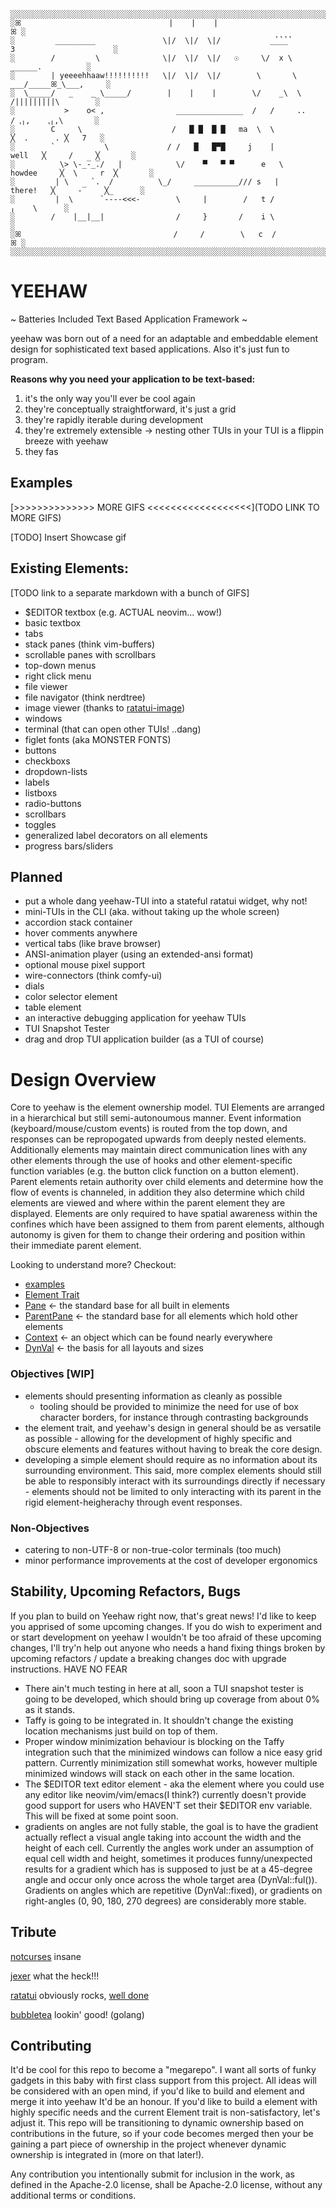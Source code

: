 ```
░░░░░░░░░░░░░░░░░░░░░░░░░░░░░░░░░░░░░░░░░░░░░░░░░░░░░░░░░░░░░░░░░░░░░░░░░░░░░░░░░░░░░░░░░░░░░░░
░ꕤ                                 |    |    |                                              ꕤ ░       
░         _________               \|/  \|/  \|/           _̉_̉_̉_̉         3                      ░      
░        /         \              \|/  \|/  \|/   ☉     \/  x \              ______.          ░     
░        | yeeeehhaaw!!!!!!!!!!   \|/  \|/  \|/        \       \         ___/_____ꕤ_\___,     ░       
░  \_____/   _    _ \_____/        |    |    |        \/    _\  \          /|||||||||\        ░        
░           >    o< ,                _______________  /   /     ..        / ⹁╷,    ⹁╷,\       ░     
░        C     \                    /   █ █  █ █   ma  \  \               ╳  .      . ╳   7   ░        
░        `           \             / /   █   █▀█     j    |        well   ╳     /     ╳       ░         
░          \> \-̲̅-̲̅./   |            \/    ▀   ▀ ▀      e   \    howdee     ╳  \     r  ╳       ░       
░         | \     `.  /          \_/     __________/// s   |     there!   ╳     -̅     ╳_      ░
░         |  \      `----<<<-        \     |        /   t /                       ╷    \      ░              
░        /    |__|__|                /     }       /    i \                                   ░       
░ꕤ                                  /     /        \   c  /                                 ꕤ ░                     
░░░░░░░░░░░░░░░░░░░░░░░░░░░░░░░░░░░░░░░░░░░░░░░░░░░░░░░░░░░░░░░░░░░░░░░░░░░░░░░░░░░░░░░░░░░░░░░

```

# YEEHAW

~ Batteries Included Text Based Application Framework ~

yeehaw was born out of a need for an adaptable and embeddable element design for
sophisticated text based applications. Also it's just fun to program.

**Reasons why you need your application to be text-based:**
1) it's the only way you'll ever be cool again
2) they're conceptually straightforward, it's just a grid 
3) they're rapidly iterable during development
4) they're extremely extensible -> nesting other TUIs in your TUI is a
   flippin breeze with yeehaw
5) they fas

## Examples

[>>>>>>>>>>>>>> MORE GIFS <<<<<<<<<<<<<<<<<<](TODO LINK TO MORE GIFS)

[TODO] Insert Showcase gif

## Existing Elements:
[TODO link to a separate markdown with a bunch of GIFS]

 - $EDITOR textbox (e.g. ACTUAL neovim... wow!)  
 - basic textbox
 - tabs 
 - stack panes (think vim-buffers) 
 - scrollable panes with scrollbars
 - top-down menus
 - right click menu
 - file viewer
 - file navigator (think nerdtree)
 - image viewer (thanks to [ratatui-image](https://github.com/benjajaja/ratatui-image))
 - windows
 - terminal (that can open other TUIs! ..dang)
 - figlet fonts (aka MONSTER FONTS)
 - buttons
 - checkboxs
 - dropdown-lists
 - labels
 - listboxs
 - radio-buttons
 - scrollbars
 - toggles
 - generalized label decorators on all elements
 - progress bars/sliders

## Planned
 - put a whole dang yeehaw-TUI into a stateful ratatui widget, why not!
 - mini-TUIs in the CLI (aka. without taking up the whole screen)
 - accordion stack container
 - hover comments anywhere
 - vertical tabs (like brave browser) 
 - ANSI-animation player (using an extended-ansi format)
 - optional mouse pixel support
 - wire-connectors (think comfy-ui)
 - dials
 - color selector element
 - table element
 - an interactive debugging application for yeehaw TUIs
 - TUI Snapshot Tester
 - drag and drop TUI application builder (as a TUI of course)

# Design Overview

Core to yeehaw is the element ownership model. TUI Elements are arranged in a
hierarchical but still semi-autonoumous manner. Event information
(keyboard/mouse/custom events) is routed from the top down, and responses can be
repropogated upwards from deeply nested elements. Additionally elements may
maintain direct communication lines with any other elements through the use of
hooks and other element-specific function variables (e.g. the button click
function on a button element). Parent elements retain authority over child
elements and determine how the flow of events is channeled, in addition they
also determine which child elements are viewed and where within the parent
element they are displayed. Elements are only required to have spatial awareness
within the confines which have been assigned to them from parent elements,
although autonomy is given for them to change their ordering and position within
their immediate parent element.  

Looking to understand more? Checkout:
 - [examples](TODO)
 - [Element Trait](TODO)
 - [Pane](TODO) <- the standard base for all built in elements
 - [ParentPane](TODO) <- the standard base for all elements which hold other elements
 - [Context](TODO) <- an object which can be found nearly everywhere
 - [DynVal](TODO) <- the basis for all layouts and sizes


### Objectives [WIP]

 - elements should presenting information as cleanly as possible
   - tooling should be provided to minimize the need for use of box character
     borders, for instance through contrasting backgrounds
 - the element trait, and yeehaw's design in general should be as versatile as
   possible - allowing for the development of highly specific and obscure elements 
   and features without having to break the core design.
 - developing a simple element should require as no information about its
   surrounding environment. This said, more complex elements should still be
   able to responsibly interact with its surroundings directly if necessary -
   elements should not be limited to only interacting with its parent in the
   rigid element-heigherachy through event responses.  

### Non-Objectives

 - catering to non-UTF-8 or non-true-color terminals (too much)
 - minor performance improvements at the cost of developer ergonomics

## Stability, Upcoming Refactors, Bugs 

If you plan to build on Yeehaw right now, that's great news! I'd like to keep
you apprised of some upcoming changes. If you do wish to experiment and or start
development on yeehaw I wouldn't be too afraid of these upcoming changes, I'll
try'n help out anyone who needs a hand fixing things broken by upcoming
refactors / update a breaking changes doc with upgrade instructions. 
HAVE NO FEAR

- There ain't much testing in here at all, soon a TUI snapshot tester is going to 
  be developed, which should bring up coverage from about 0% as it stands. 
- Taffy is going to be integrated in. It shouldn't change the existing location
  mechanisms just build on top of them.
- Proper window minimization behaviour is blocking on the Taffy integration such
  that the minimized windows can follow a nice easy grid pattern. Currently
  minimization still somewhat works, however multiple minimized windows will
  stack on each other in the same location. 
- The $EDITOR text editor element - aka the element where you could use any
  editor like neovim/vim/emacs(I think?) currently doesn't provide good support
  for users who HAVEN'T set their $EDITOR env variable. This will be fixed at
  some point soon.
- gradients on angles are not fully stable, the goal is to have the gradient
  actually reflect a visual angle taking into account the width and the height
  of each cell. Currently the angles work under an assumption of equal cell
  width and height, sometimes it produces funny/unexpected results for a
  gradient which has is supposed to just be at a 45-degree angle and occur only
  once across the whole target area (DynVal::ful()). Gradients on angles which are
  repetitive (DynVal::fixed), or gradients on right-angles (0, 90, 180, 270
  degrees) are considerably more stable.

## Tribute

[notcurses](https://github.com/dankamongmen/notcurses) insane

[jexer](https://gitlab.com/AutumnMeowMeow/jexer) what the heck!!!

[ratatui](https://ratatui.rs/) obviously rocks, [well done](https://www.youtube.com/watch?v=9wm1D6Rk8TE)

[bubbletea](https://github.com/charmbracelet/bubbletea) lookin' good! (golang)

## Contributing 

It'd be cool for this repo to become a "megarepo". I want all sorts of funky
gadgets in this baby with first class support from this project. All ideas will
be considered with an open mind, if you'd like to build and element and merge it
into yeehaw It'd be an honour. If you'd like to build a element with highly
specific needs and the current Element trait is non-satisfactory, let's adjust
it. 
This repo will be transitioning to dynamic ownership based on contributions in
the future, so if your code becomes merged then your be gaining a part piece of
ownership in the project whenever dynamic ownership is integrated in (more on
that later!).

Any contribution you intentionally submit for inclusion in the work, as defined
in the Apache-2.0 license, shall be Apache-2.0 license, without any additional
terms or conditions.
